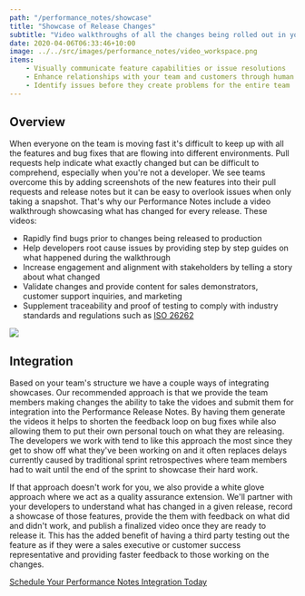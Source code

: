 ```yaml
---
path: "/performance_notes/showcase"
title: "Showcase of Release Changes"
subtitle: "Video walkthroughs of all the changes being rolled out in your release"
date: 2020-04-06T06:33:46+10:00
image: ../../src/images/performance_notes/video_workspace.png
items:
    - Visually communicate feature capabilities or issue resolutions
    - Enhance relationships with your team and customers through human engagement
    - Identify issues before they create problems for the entire team
---
```


## Overview

When everyone on the team is moving fast it's difficult to keep up with all the features and bug
fixes that are flowing into different environments. Pull requests help indicate what exactly changed
but can be difficult to comprehend, especially when you're not a developer. We see teams overcome this
by adding screenshots of the new features into their pull requests and release notes but it can be easy
to overlook issues when only taking a snapshot. That's why our Performance Notes include a video walkthrough
showcasing what has changed for every release. These videos:

-   Rapidly find bugs prior to changes being released to production
-   Help developers root cause issues by providing step by step guides on what happened during the walkthrough
-   Increase engagement and alignment with stakeholders by telling a story about what changed
-   Validate changes and provide content for sales demonstrators, customer support inquiries, and marketing
-   Supplement traceability and proof of testing to comply with industry standards and regulations such as [ISO 26262](https://www.iso.org/standard/43464.html)

<img style="max-width:500px;" src="https://next-release-public-assets.s3.us-east-2.amazonaws.com/video_walkthrough_example.gif">

## Integration

Based on your team's structure we have a couple ways of integrating showcases. Our recommended approach
is that we provide the team members making changes the ability to take the vidoes and submit them for
integration into the Performance Release Notes. By having them generate the videos it helps to shorten the feedback
loop on bug fixes while also allowing them to put their own personal touch on what they are releasing.
The developers we work with tend to like this approach the most since they get to show off what they've
been working on and it often replaces delays currently caused by traditional sprint retrospectives where
team members had to wait until the end of the sprint to showcase their hard work.

If that approach doesn't work for you, we also provide a white glove approach where we
act as a quality assurance extension. We'll partner with your developers to understand what has
changed in a given release, record a showcase of those features, provide the them with feedback
on what did and didn't work, and publish a finalized video once they are ready to release it. This
has the added benefit of having a third party testing out the feature as if they were a sales executive
or customer success representative and providing faster feedback to those working on the changes.

[Schedule Your Performance Notes Integration Today](https://calendly.com/nextrelease-devon/performance-release-notes-introductory-meeting)
